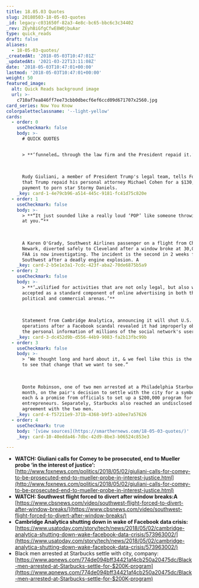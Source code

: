 ```yaml
---
title: 18.05.03 Quotes
slug: 20180503-18-05-03-quotes
_id: legacy-c031650f-82a3-4e8c-bc65-bbc6c3c34402
_rev: ZEyhBiGfgCfwE8WOjbuAar
type: quick_reads
draft: false
aliases:
  - 18-05-03-quotes/
_createdAt: '2018-05-03T10:47:01Z'
_updatedAt: '2021-03-22T13:11:08Z'
date: '2018-05-03T10:47:01+00:00'
lastmod: '2018-05-03T10:47:01+00:00'
weight: 50
featured_image:
  alt: Quick Reads background image
  url: >-
    c710af7ea846ff7ee73cbb0dbecf6ef6ccd09d671707x2560.jpg
card_series: Now You Know
colorpaletteclassname: '--light-yellow'
cards:
  - order: 0
    useCheckmark: false
    body: >-
      # QUICK QUOTES


      > **‘funneled… through the law firm and the President repaid it.’**  
        
        
        
      Rudy Giuliani, a member of President Trump's legal team, tells Fox NewsA
      that Trump repaid his personal attorney Michael Cohen for a $130,000
      payment to porn star Stormy Daniels.
    _key: card-1-4e79cb96-a514-445c-9181-fc41d75c820e
  - order: 1
    useCheckmark: false
    body: >-
      > **“It just sounded like a really loud ‘POP’ like someone throwing a rock
      at you.”**  
        
        
        
      A Karen O'Grady, Southwest Airlines passenger on a flight from Chicago to
      Newark, diverted safely to Cleveland after a window broke at 30,000 feet.
      FAA is now investigating. The incident is the second in 2 weeks for
      Southwest after a deadly engine explosion. A
    _key: card-2-b5e1e3a1-7cdc-423f-aba2-70de6875b5a9
  - order: 2
    useCheckmark: false
    body: >-
      > **‘…vilified for activities that are not only legal, but also widely
      accepted as a standard component of online advertising in both the
      political and commercial arenas.’**  
        
        
        
      Statement from Cambridge Analytica, announcing it will shut U.S. & U.K.
      operations after a Facebook scandal revealed it had improperly obtained
      the personal information of millions of the social network's users.
    _key: card-3-dc452d9b-d556-44b9-9083-fa2b13fbc99b
  - order: 3
    useCheckmark: false
    body: >-
      > ‘We thought long and hard about it, & we feel like this is the best way
      to see that change that we want to see.”  
        
        
        
      Donte Robinson, one of two men arrested at a Philadelphia Starbucks last
      month, on the pair's decision to settle with the city for a symbolic $1
      each & a promise from officials to set up a $200,000 program for young
      entrepreneurs. Separately, Starbucks also reached an undisclosed financial
      agreement with the two men.
    _key: card-4-f57211e9-371b-4368-b9f3-a10ee7a57626
  - order: 4
    useCheckmark: true
    body: '[view sources](https://smarthernews.com/18-05-03-quotes/)'
    _key: card-10-40edda46-7dbc-42d9-8be3-b06524c853e3

---
```

* **WATCH: Giuliani calls for Comey to be prosecuted, end to Mueller probe ‘in the interest of justice’:**  
[http://www.foxnews.com/politics/2018/05/02/giuliani-calls-for-comey-to-be-prosecuted-end-to-mueller-probe-in-interest-justice.html](http://www.foxnews.com/politics/2018/05/02/giuliani-calls-for-comey-to-be-prosecuted-end-to-mueller-probe-in-interest-justice.html)
* **WATCH: Southwest flight forced to divert after window breaks:A** [https://www.cbsnews.com/video/southwest-flight-forced-to-divert-after-window-breaks/](https://www.cbsnews.com/video/southwest-flight-forced-to-divert-after-window-breaks/)
* **Cambridge Analytica shutting down in wake of Facebook data crisis:**  
[https://www.usatoday.com/story/tech/news/2018/05/02/cambridge-analytica-shutting-down-wake-facebook-data-crisis/573963002/](https://www.usatoday.com/story/tech/news/2018/05/02/cambridge-analytica-shutting-down-wake-facebook-data-crisis/573963002/)
* Black men arrested at Starbucks settle with city, company:  
[https://www.apnews.com/774de094bff34421af4cb250a20475dc/Black-men-arrested-at-Starbucks-settle-for-$200K-program](https://www.apnews.com/774de094bff34421af4cb250a20475dc/Black-men-arrested-at-Starbucks-settle-for-$200K-program)